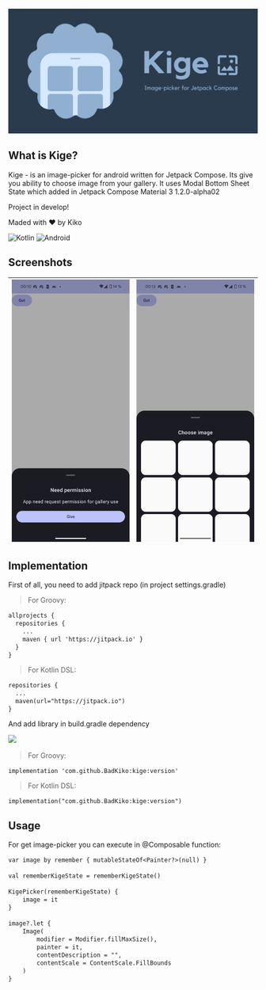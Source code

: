 ![KigeBanner](https://raw.githubusercontent.com/BadKiko/kige/master/images/kigelogo.png)

## What is Kige?
Kige - is an image-picker for android written for Jetpack Compose. Its give you ability to choose image from your gallery. It uses Modal Bottom Sheet State which added in Jetpack Compose Material 3 1.2.0-alpha02

Project in develop!

Maded with  ♥ by Kiko

![Kotlin](https://img.shields.io/badge/kotlin-%237F52FF.svg?style=for-the-badge&logo=kotlin&logoColor=white)
![Android](https://img.shields.io/badge/Android-3DDC84?style=for-the-badge&logo=android&logoColor=white)

## Screenshots

|  ![Preview](https://github.com/BadKiko/kige/blob/master/preview/photo_2024-02-13_00-11-04.jpg)     |   ![Preview](https://github.com/BadKiko/kige/blob/master/preview/photo_2024-02-13_00-15-13.jpg)   |
|-------|------|


## Implementation
First of all, you need to add jitpack repo (in project settings.gradle)

> For Groovy:

```
allprojects {
  repositories {
    ...
    maven { url 'https://jitpack.io' }
  }
}
```

> For Kotlin DSL:

```
repositories {
  ...
  maven(url="https://jitpack.io")
}
```
And add library in build.gradle dependency

[![](https://jitpack.io/v/BadKiko/kige.svg)](https://jitpack.io/#BadKiko/kige)

> For Groovy:

```
implementation 'com.github.BadKiko:kige:version'
```

> For Kotlin DSL:

```
implementation("com.github.BadKiko:kige:version")
```

## Usage

For get image-picker you can execute in @Composable function:

```
var image by remember { mutableStateOf<Painter?>(null) }

val rememberKigeState = rememberKigeState()

KigePicker(rememberKigeState) {
    image = it
}

image?.let {
    Image(
        modifier = Modifier.fillMaxSize(),
        painter = it,
        contentDescription = "",
        contentScale = ContentScale.FillBounds
    )
}
```
